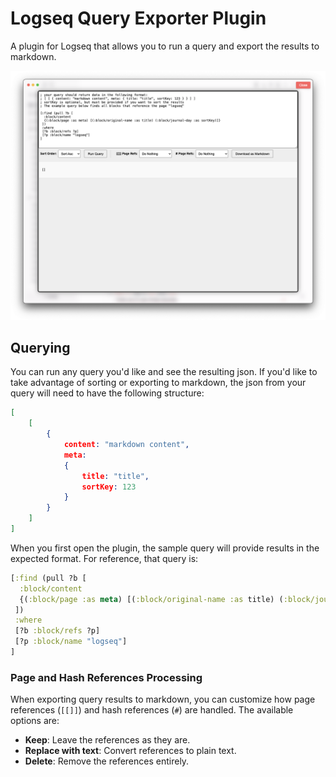 # Logseq Query Exporter Plugin

A plugin for Logseq that allows you to run a query and export the results to markdown.

![](./screenshot.png)

## Querying
You can run any query you'd like and see the resulting json. If you'd like to take advantage of sorting or exporting to markdown, the json from your query will need to have the following structure:

```json
[ 
    [ 
        { 
            content: "markdown content", 
            meta: 
            { 
                title: "title", 
                sortKey: 123 
            } 
        } 
    ] 
]
```

When you first open the plugin, the sample query will provide results in the expected format. For reference, that query is:

```cljs
[:find (pull ?b [
  :block/content
  {(:block/page :as meta) [(:block/original-name :as title) (:block/journal-day :as sortKey)]}
 ])
 :where
 [?b :block/refs ?p]
 [?p :block/name "logseq"]
]
```

### Page and Hash References Processing

When exporting query results to markdown, you can customize how page references (`[[]]`) and hash references (`#`) are handled. The available options are:

- **Keep**: Leave the references as they are.
- **Replace with text**: Convert references to plain text.
- **Delete**: Remove the references entirely.


